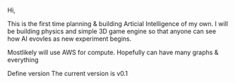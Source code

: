 Hi,

This is the first time planning & building Articial Intelligence of my own.
I will be building physics and simple 3D game engine so that anyone can see
how AI evovles as new experiment begins.

Mostlikely will use AWS for compute.
Hopefully can have many graphs & everything


Define version
The current version is
v0.1
